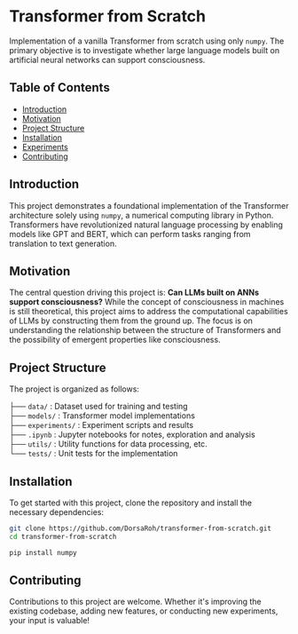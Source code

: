 # Transformer from Scratch

Implementation of a vanilla Transformer from scratch using only `numpy`. The primary objective is to investigate whether large language models built on artificial neural networks can support consciousness. 

## Table of Contents

- [Introduction](#introduction)
- [Motivation](#motivation)
- [Project Structure](#project-structure)
- [Installation](#installation)
- [Experiments](#experiments)
- [Contributing](#contributing)

## Introduction

This project demonstrates a foundational implementation of the Transformer architecture solely using `numpy`, a numerical computing library in Python. Transformers have revolutionized natural language processing by enabling models like GPT and BERT, which can perform tasks ranging from translation to text generation. 

## Motivation

The central question driving this project is: **Can LLMs built on ANNs support consciousness?** While the concept of consciousness in machines is still theoretical, this project aims to address the computational capabilities of LLMs by constructing them from the ground up. The focus is on understanding the relationship between the structure of Transformers and the possibility of emergent properties like consciousness.

## Project Structure

The project is organized as follows:

├── `data/`          : Dataset used for training and testing  
├── `models/`        : Transformer model implementations  
├── `experiments/`   : Experiment scripts and results  
├── `.ipynb`     : Jupyter notebooks for notes, exploration and analysis  
├── `utils/`         : Utility functions for data processing, etc.  
└──  `tests/`         : Unit tests for the implementation  



## Installation

To get started with this project, clone the repository and install the necessary dependencies:

```bash
git clone https://github.com/DorsaRoh/transformer-from-scratch.git
cd transformer-from-scratch
```

```bash
pip install numpy
```


## Contributing

Contributions to this project are welcome. Whether it's improving the existing codebase, adding new features, or conducting new experiments, your input is valuable!
